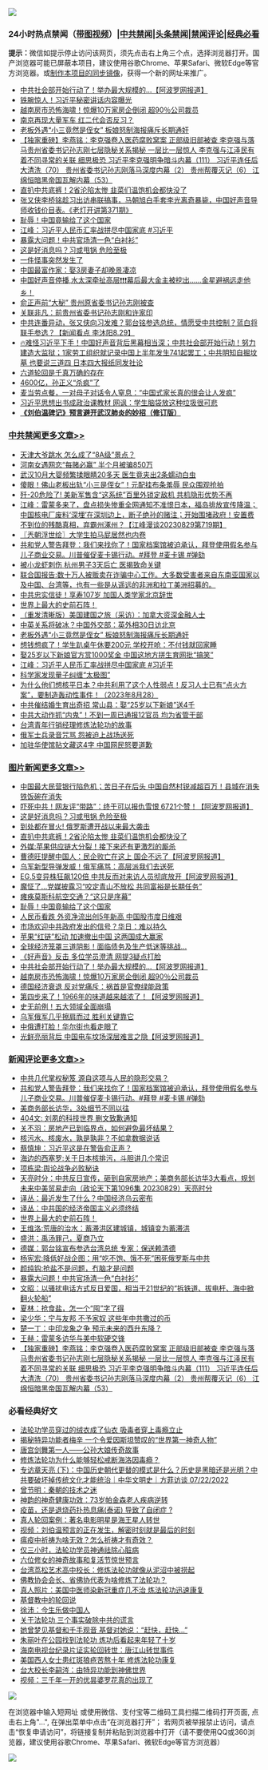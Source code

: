 ![](https://raw.githubusercontent.com/jsvpn/jsproxy/dev/64photo/fqnews-qr.jpg)

<div id="tt">
<h3>24小时热点禁闻（<a href="https://391091.xyz" target="_blank">带图视频</a>）|<a href="#%E4%B8%AD%E5%85%B1%E7%A6%81%E9%97%BB%E6%9B%B4%E5%A4%9A%E6%96%87%E7%AB%A0">中共禁闻</a>|<a href="#%E5%9B%BE%E7%89%87%E6%96%B0%E9%97%BB%E6%9B%B4%E5%A4%9A%E6%96%87%E7%AB%A0">头条禁闻</a>|<a href="#%E6%96%B0%E9%97%BB%E8%AF%84%E8%AE%BA%E6%9B%B4%E5%A4%9A%E6%96%87%E7%AB%A0">禁闻评论|<a href="#%E5%BF%85%E7%9C%8B%E7%BB%8F%E5%85%B8%E5%A5%BD%E6%96%87">经典必看</a></h3>
<div><b>提示：</b>微信如提示停止访问该网页，须先点击右上角三个点，选择浏览器打开。国产浏览器可能已屏蔽本项目，建议使用谷歌Chrome、苹果Safari、微软Edge等官方浏览器。或<a href="%E5%88%B6%E4%BD%9Cgit%E7%A6%81%E9%97%BB%E9%95%9C%E5%83%8F.md">制作本项目的同步镜像</a>，获得一个新的网址来推广。</div>
<ul>

<li><a href="/topimagenews/20230829/1926837.md">中共社会部开始行动了！举办最大规模的...【阿波罗网报道】</a></li>
<li><a href="/ccpdope/20230830/1926907.md">铁腕惊人！习近平秘密讲话内容曝光</a></li>
<li><a href="/topimagenews/20230829/1926774.md">越南房市恐怖海啸！惊爆10万家房企倒闭 超90％公司裁员</a></li>
<li><a href="/baitai/20230829/1926778.md">南京再现大量军车 红二代会否反习？</a></li>
<li><a href="/cbnews/20230829/1926790.md">老板外遇“小三竟然是侄女” 板娘怒制海报痛斥长期通奸</a></li>
<li><a href="/comments/20230830/1926884.md">【独家重磅】李燕铭：李克强卷入医药腐败窝案 正部级旧部被查 李克强与落马贵州省委书记孙志刚七层隐秘关系揭秘 一层比一层惊人 李克强与江泽民有着不同寻常的关联 细思极恐 习近平李克强明争暗斗内幕（111） 习近平连任后大清洗（70） 贵州省委书记孙志刚落马深度内幕（2） 贵州帮覆灭记（6） 江绵恒暗黑帝国瓦解内幕（53）</a></li>
<li><a href="/topimagenews/20230830/1927081.md">直扒中共底裤！2省沦陷太惨 韭菜们温饱机会都快没了</a></li>
<li><a href="/sohnews/20230830/1926892.md">张又侠李桥铭趁习出访串联搞事，马朝旭白手套李光离奇暴毙，中国好声音导师收钱价目表。《老灯开讲第371期》</a></li>
<li><a href="/topimagenews/20230830/1926947.md">耻辱！中国竟输给了这个国家</a></li>
<li><a href="/cbnews/20230829/1926764.md">江峰：习近平人民币汇率战拼尽中国家底 #习近平</a></li>
<li><a href="/comments/20230830/1926960.md">暴露大问题！中共官场清一色“白衬衫”</a></li>
<li><a href="/topimagenews/20230830/1927151.md">这是好消息吗？习或甩锅 危险至极</a></li>
<li><a href="/lifebaike/20230830/1926942.md">一件怪事突然发生了</a></li>
<li><a href="/cnnews/20230830/1926944.md">中国最富作家：娶3房妻子却晚景凄凉</a></li>
<li><a href="/sohnews/20230829/1926772.md">中国好声音停播,水太深牵扯高层❗️❗️❗️幕后最大金主被挖出……金星避祸远走他乡！</a></li>
<li><a href="/comments/20230829/1926756.md">俞正声前“大秘” 贵州原省委书记孙志刚被查</a></li>
<li><a href="/cnnews/20230830/1926943.md">关联非凡：前贵州省委书记孙志刚和许家印</a></li>
<li><a href="/sohnews/20230830/1926999.md">中共连番异动，张又侠向习发难？郭台铭参选总统，情愿受中共控制？蓝白将联手参选？【新闻看点 李沐阳8.29】</a></li>
<li><a href="/sohnews/20230829/1926854.md">🔥难怪习近平下手！中国好声音背后黑幕相当深；中共社会部开始行动！努力建造大监狱；1家劳工组织就记录中国上半年发生741起罢工；中共明知自掘坟墓 也要说三道四 日本四大报纸同发社论</a></li>
<li><a href="/tculture/20230829/1926693.md">六道轮回是千真万确的存在</a></li>
<li><a href="/cnnews/20230830/1927019.md">4600亿，孙正义“杀疯”了</a></li>
<li><a href="/lifebaike/20230830/1927087.md">麦当劳点餐，一对母子对话令人窒息：“中国式家长真的很会让人发疯”</a></li>
<li><a href="/headline/20230829/1926769.md">习近平思想出书成政治课教材 网讽：学生脑袋放这种垃圾很可悲</a></li>
<li><b><a href="/comments/20200207/1272816.md" target="_blank">《刘伯温碑记》预言避开武汉肺炎的妙招（修订版）</a></b></li>
</ul>
</div>

<div class="catlist">
<h3><a href="/cbnews/" target="_blank">中共禁闻</a><span><a href="/cbnews/" target="_blank" rel="nofollow">更多文章>></a></span></h3>
<ul>
<li><a href="/cbnews/20230830/1927223.md" target="_blank">天津大爷跳水 怎么成了“8A级”景点？</a></li>
<li><a href="/cbnews/20230830/1927191.md" target="_blank">河南女遇网恋“每赌必赢” 半个月被骗850万</a></li>
<li><a href="/cbnews/20230830/1927190.md" target="_blank">武汉10月大婴频繁揉眼睛20多天 医生竟夹出2条蠕动白虫</a></li>
<li><a href="/cbnews/20230830/1927189.md" target="_blank">傻眼！佛山老板出轨“小三是侄女”！元配挂布条羞辱 民众围观抢拍</a></li>
<li><a href="/cbnews/20230830/1927172.md" target="_blank">歼-20危险了! 美新军售含“这系统”百里外锁定敌机 共机隐形优势不再</a></li>
<li><a href="/cbnews/20230830/1927150.md" target="_blank">江峰：雷蒙多来了，盘点损失惨重全网通知不准恨日本，福岛排放宣传降温；中国核电厂废料‘深埋’在深圳边上，断子绝孙的赌注；开始围堵政府！安置费不到位的残酷真相，弃霸州涿州？【江峰漫谈20230829第719期】</a></li>
<li><a href="/cbnews/20230830/1927129.md" target="_blank">〖兲朝浮世绘〗大学生拍马屁居然也内卷</a></li>
<li><a href="/comments/20230830/1927121.md" target="_blank">共和党人警告拜登：我们来找你了！国家档案馆被迫承认，拜登使用假名参与儿子商业交易。川普催促麦卡锡行动。#拜登 #麦卡锡 #弹劾</a></li>
<li><a href="/cbnews/20230830/1927098.md" target="_blank">被小龙虾刺伤 杭州男子3天后亡 医揭致命关键</a></li>
<li><a href="/cbnews/20230830/1926923.md" target="_blank">联合国报告:数十万人被贩卖在诈骗中心工作。大多数受害者来自东南亚国家以及中国、台湾等，也有一些是从遥远的非洲和拉丁美洲招募的。</a></li>
<li><a href="/cbnews/20230830/1927003.md" target="_blank">中共忠实信徒！享寿107岁 加国人类学家北京辞世</a></li>
<li><a href="/comments/20230830/1926992.md" target="_blank">世界上最大的史前石阵！</a></li>
<li><a href="/comments/20230830/1926876.md" target="_blank">（重发清晰版）美国建国之旅（采访）：加拿大资深金融人士</a></li>
<li><a href="/cbnews/20230829/1926848.md" target="_blank">中英关系将破冰？中国外交部：英外相30日访北京</a></li>
<li><a href="/cbnews/20230829/1926790.md" target="_blank">老板外遇“小三竟然是侄女” 板娘怒制海报痛斥长期通奸</a></li>
<li><a href="/cbnews/20230829/1926789.md" target="_blank">想钱想疯了！学生趴桌午休要200元 学校开呛：不付钱就回家睡</a></li>
<li><a href="/cbnews/20230829/1926788.md" target="_blank">娶25岁以下新娘官方赏1000奖金 中国这地方拼生育网批“搞笑”</a></li>
<li><a href="/cbnews/20230829/1926764.md" target="_blank">江峰：习近平人民币汇率战拼尽中国家底 #习近平</a></li>
<li><a href="/cbnews/20230829/1926691.md" target="_blank">科学家发现量子纠缠“太极图”</a></li>
<li><a href="/comments/20230829/1926545.md" target="_blank">为什么他们想核平日本？中共利用了这个人性弱点！反习人士已有“点火方案”，要制造轰动性事件！（2023年8月28）</a></li>
<li><a href="/cbnews/20230829/1926708.md" target="_blank">中共催结婚生育出奇招 常山县：娶“25岁以下新娘”送4千</a></li>
<li><a href="/cbnews/20230829/1926700.md" target="_blank">中共大动作抓“内鬼”！不到一周已通报12官员 均为省管干部</a></li>
<li><a href="/cbnews/20230829/1926553.md" target="_blank">台湾青年行销经理修炼法轮功的故事</a></li>
<li><a href="/cbnews/20230829/1926628.md" target="_blank">俄军士兵录音咒骂 怨被迫上战场送死</a></li>
<li><a href="/cbnews/20230829/1926627.md" target="_blank">加驻华使馆贴文藏这4字 中国网民怒要道歉</a></li>

</ul>
</div>
<div class="catlist">
<h3><a href="/topimagenews/" target="_blank">图片新闻</a><span><a href="/topimagenews/" target="_blank" rel="nofollow">更多文章>></a></span></h3>
<ul>
<li><a href="/topimagenews/20230830/1927222.md" target="_blank">中国最大民营银行陷危机；苦日子在后头 中国自然村锐减超百万！县城在消失 铁饭碗在消失</a></li>
<li><a href="/topimagenews/20230830/1927221.md" target="_blank">吓死中共！网友评“带路”：终于可以报仇雪恨 6721个赞！【阿波罗网报道】</a></li>
<li><a href="/topimagenews/20230830/1927151.md" target="_blank">这是好消息吗？习或甩锅 危险至极</a></li>
<li><a href="/topimagenews/20230830/1927141.md" target="_blank">到处都在冒火! 俄罗斯遭开战以来最大袭击</a></li>
<li><a href="/topimagenews/20230830/1927081.md" target="_blank">直扒中共底裤！2省沦陷太惨 韭菜们温饱机会都快没了</a></li>
<li><a href="/topimagenews/20230830/1927080.md" target="_blank">外媒:苹果供应链大分裂！接下来还有更激烈的厮杀</a></li>
<li><a href="/topimagenews/20230830/1927079.md" target="_blank">曹德旺提醒中国人：民企败亡在这上 国企不远了【阿波罗网报道】</a></li>
<li><a href="/topimagenews/20230830/1927037.md" target="_blank">乌军新型导弹发威！俄军痛骂：高层派我们去送死</a></li>
<li><a href="/topimagenews/20230830/1927001.md" target="_blank">EG.5变异株狂飙120倍 中共反而对来访人员彻底放开【阿波罗网报道】</a></li>
<li><a href="/topimagenews/20230830/1926969.md" target="_blank">魔怔了…党媒披露习“咬定青山不放松 共同富裕是长期任务”</a></li>
<li><a href="/topimagenews/20230830/1926968.md" target="_blank">瘫痪莫斯科航空交通？“这只是序幕”</a></li>
<li><a href="/topimagenews/20230830/1926947.md" target="_blank">耻辱！中国竟输给了这个国家</a></li>
<li><a href="/topimagenews/20230830/1926930.md" target="_blank">人民币看跌 外资净流出创5年新高 中国股市度日维艰</a></li>
<li><a href="/topimagenews/20230830/1926929.md" target="_blank">市场欢迎中共政府发出的信号？华日：难以持久</a></li>
<li><a href="/topimagenews/20230830/1926885.md" target="_blank">苹果“红链”松动 加速撤出中国 这两国成大赢家</a></li>
<li><a href="/topimagenews/20230830/1926873.md" target="_blank">全球经济笼罩三道阴影！面临债务及生产低迷等挑战&#8230;</a></li>
<li><a href="/topimagenews/20230830/1926856.md" target="_blank">《好声音》反击 多位学员澄清 网提3疑点打脸</a></li>
<li><a href="/topimagenews/20230829/1926837.md" target="_blank">中共社会部开始行动了！举办最大规模的&#8230;【阿波罗网报道】</a></li>
<li><a href="/topimagenews/20230829/1926774.md" target="_blank">越南房市恐怖海啸！惊爆10万家房企倒闭 超90％公司裁员</a></li>
<li><a href="/topimagenews/20230829/1926766.md" target="_blank">德国经济衰退 反对党痛斥：祸首是官僚绿能政策</a></li>
<li><a href="/topimagenews/20230829/1926678.md" target="_blank">第四步来了！1966年的味道越来越浓了！【阿波罗网报道】</a></li>
<li><a href="/topimagenews/20230829/1926611.md" target="_blank">史无前例！五大领域全面崩塌</a></li>
<li><a href="/topimagenews/20230829/1926610.md" target="_blank">乌军俄军几乎擦肩而过 胜利关键靠它</a></li>
<li><a href="/topimagenews/20230829/1926598.md" target="_blank">中俄遭打脸！华尔街也看走眼了</a></li>
<li><a href="/topimagenews/20230829/1926568.md" target="_blank">光鲜亮丽背后 中国电车坟场深层难言之隐【阿波罗网报道】</a></li>

</ul>
</div>
<div class="catlist">
<h3><a href="/comments/" target="_blank">新闻评论</a><span><a href="/comments/" target="_blank" rel="nofollow">更多文章>></a></span></h3>
<ul>
<li><a href="/comments/20230830/1927143.md" target="_blank">中共几代掌权秘笈 源自这项与人民的隐形交易？</a></li>
<li><a href="/comments/20230830/1927121.md" target="_blank">共和党人警告拜登：我们来找你了！国家档案馆被迫承认，拜登使用假名参与儿子商业交易。川普催促麦卡锡行动。#拜登 #麦卡锡 #弹劾</a></li>
<li><a href="/comments/20230830/1927102.md" target="_blank">美商务部长访华，3处细节不同以往</a></li>
<li><a href="/comments/20230830/1927086.md" target="_blank">404文: 刘夙的科技世界 删文致歉通知</a></li>
<li><a href="/comments/20230830/1927070.md" target="_blank">关不羽：房地产已到临界点，如何避免最坏结果？</a></li>
<li><a href="/comments/20230830/1927069.md" target="_blank">核污水、核废水，孰是孰非？不如拿数据说话</a></li>
<li><a href="/comments/20230830/1927068.md" target="_blank">蔡慎坤：习近平这是在警告俞正声？</a></li>
<li><a href="/comments/20230830/1927042.md" target="_blank">海边的西塞罗:关于日本核排污，斗胆讲几个常识</a></li>
<li><a href="/comments/20230830/1927041.md" target="_blank">项栋梁:舆论战争必败秘诀</a></li>
<li><a href="/comments/20230830/1927036.md" target="_blank">天亮时分：中共反日宣传，砸到自家房地产；美商务部长访华3大看点，规划未来中美贸易走向（政论天下第1096集 20230829）天亮时分</a></li>
<li><a href="/comments/20230830/1927012.md" target="_blank">译丛：最近发生了什么？中国经济乌云密布</a></li>
<li><a href="/comments/20230830/1927011.md" target="_blank">译丛：中共国的经济帝国主义必须终结</a></li>
<li><a href="/comments/20230830/1926992.md" target="_blank">世界上最大的史前石阵！</a></li>
<li><a href="/comments/20230830/1926983.md" target="_blank">王维洛:荒唐的治水：蓄滞洪区建城镇，城镇变为蓄滞洪</a></li>
<li><a href="/comments/20230830/1926982.md" target="_blank">盛洪：禹汤罪己，夏商乃立</a></li>
<li><a href="/comments/20230830/1926981.md" target="_blank">德媒：郭台铭宣布参选台湾总统 专家：保送赖清德</a></li>
<li><a href="/comments/20230830/1926962.md" target="_blank">杨宪宏:降低好战企图：用“吃不饱、饿不死”困死俄罗斯与中共</a></li>
<li><a href="/comments/20230830/1926961.md" target="_blank">颜纯钩:抢盐不是问题，冇脑才是问题</a></li>
<li><a href="/comments/20230830/1926960.md" target="_blank">暴露大问题！中共官场清一色“白衬衫”</a></li>
<li><a href="/comments/20230830/1926959.md" target="_blank">文昭：以骚扰电话方式反日爱国，相当于21世纪的“拆铁道、拔电杆、海中掀翻火轮船”</a></li>
<li><a href="/comments/20230830/1926951.md" target="_blank">夏林：抢食盐，怎一个“囤”字了得</a></li>
<li><a href="/comments/20230830/1926950.md" target="_blank">梁少华：宁与友邦 不予家奴 这些年中共撒过的币</a></li>
<li><a href="/comments/20230830/1926949.md" target="_blank">楚一丁：中印龙象之争 预示未来的西升东降？</a></li>
<li><a href="/comments/20230830/1926948.md" target="_blank">王赫：雷蒙多访华与美中软硬交锋</a></li>
<li><a href="/comments/20230830/1926884.md" target="_blank">【独家重磅】李燕铭：李克强卷入医药腐败窝案 正部级旧部被查 李克强与落马贵州省委书记孙志刚七层隐秘关系揭秘 一层比一层惊人 李克强与江泽民有着不同寻常的关联 细思极恐 习近平李克强明争暗斗内幕（111） 习近平连任后大清洗（70） 贵州省委书记孙志刚落马深度内幕（2） 贵州帮覆灭记（6） 江绵恒暗黑帝国瓦解内幕（53）</a></li>

</ul>
</div>

<div class="catlist">
<h3>必看经典好文</h3>
<ul>
<li><a href="/comments/20210317/1506773.md" target="_blank">法轮功学员穿过的绒衣成了仙衣 吸毒者穿上毒瘾立止</a></li>
<li><a href="/cnnews/20210317/1506463.md" target="_blank">揭秘特异功能者梅辛 一个令爱因斯坦赞叹的“世界第一神奇人物”</a></li>
<li><a href="/comments/20220902/1779609.md" target="_blank">唐宫剑舞第一人——公孙大娘传奇故事</a></li>
<li><a href="/cbnews/20220601/1740227.md" target="_blank">修炼法轮功为什么能够轻松戒断海洛因毒瘾？</a></li>
<li><a href="/bannedvideo/20220723/1761909.md" target="_blank">专访章天亮 (下)：中国历史朝代更替的模式是什么？历史是黑暗还是光明？中共要破坏掉传统文化才能统治｜中华文明史｜方菲访谈 07/22/2022</a></li>
<li><a href="/comments/20230528/1889935.md" target="_blank">曾节明：秦朝的技术之迷</a></li>
<li><a href="/comments/20220315/1705037.md" target="_blank">神韵的神奇健康功效：73岁帕金森老人疾病逆转</a></li>
<li><a href="/comments/20230424/1875912.md" target="_blank">疫苗，还是退烧药扑热息痛(泰诺) 导致了自闭症 ?</a></li>
<li><a href="/comments/20200523/1332915.md" target="_blank">真人轮回案例：著名电影明星是海王星人转世</a></li>
<li><a href="/comments/20200628/1351782.md" target="_blank">视频：刘伯温预言的正在发生，解密时刻就是最后的时刻</a></li>
<li><a href="/comments/20200502/1322275.md" target="_blank">瘟疫中祈祷为啥无效？怎么祈祷才有奇效？</a></li>
<li><a href="/health/20170626/780270.md" target="_blank">仅三小时，法轮功学员神通祛除心脏病</a></li>
<li><a href="/tculture/20130420/118886.md" target="_blank">六位修女的神奇故事和复活节惊世预言</a></li>
<li><a href="/cbnews/20220707/1755000.md" target="_blank">台湾茑松艺术高中校长：修炼法轮功就像从泥沼中被捞起</a></li>
<li><a href="/sohnews/20150109/351438.md" target="_blank">佛教协会会长、省佛协代表为啥修炼了法轮功？</a></li>
<li><a href="/comments/20210215/1487728.md" target="_blank">真人照片：美国中医师染新冠重症几不治 炼法轮功迅速康复</a></li>
<li><a href="/comments/20220503/1727726.md" target="_blank">基督教中的轮回说</a></li>
<li><a href="/renquan/minyun/20200819/1391988.md" target="_blank">徐沛：今生乐做中国人</a></li>
<li><a href="/cbnews/20200703/1354907.md" target="_blank">关于法轮功 三个事实破除中共的谎言</a></li>
<li><a href="/cnnews/20210420/1529760.md" target="_blank">她曾梦见基督和千手观音 基督对她说：“赶快，赶快…”</a></li>
<li><a href="/comments/20210720/1488271.md" target="_blank">朱丽叶在公园找到法轮功 炼功后看起来年轻了十岁</a></li>
<li><a href="/aomi/life/20150328/379826.md" target="_blank">海南电视台纪录片证实轮回转世：唐江山转世事件</a></li>
<li><a href="/comments/20190126/1070164.md" target="_blank">美国西人女士患红斑狼疮苦熬十年 修炼法轮功康复</a></li>
<li><a href="/aomi/life/20141109/310549.md" target="_blank">台大校长李嗣涔：由特异功能到神佛世界</a></li>
<li><a href="/aomi/qiwen/20151223/484507.md" target="_blank">视频：三千年一开的优昙婆罗花真的出现了</a></li>

</ul>
</div>

![](https://raw.githubusercontent.com/jsvpn/jsproxy/dev/64photo/fqnews-qr.jpg)

在浏览器中输入短网址 或使用微信、支付宝等二维码工具扫描二维码打开页面, 点击右上角"...", 在弹出菜单中点击“在浏览器打开”； 若网页被举报禁止访问，请点击“恢复申请访问”，将链接复制并粘贴到浏览器中打开（请不要使用QQ或360浏览器，建议使用谷歌Chrome、苹果Safari、微软Edge等官方浏览器）

![](https://raw.githubusercontent.com/jsvpn/jsproxy/dev/64photo/wx.jpg)